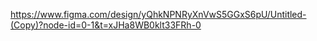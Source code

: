 https://www.figma.com/design/yQhkNPNRyXnVwS5GGxS6pU/Untitled-(Copy)?node-id=0-1&t=xJHa8WB0klt33FRh-0 